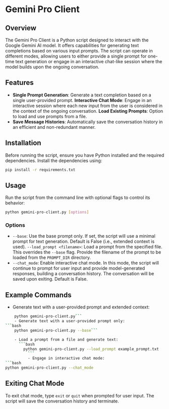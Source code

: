 
# Gemini Pro Client
## Overview

The Gemini Pro Client is a Python script designed to interact with the Google Gemini AI model. It offers capabilities for generating text completions based on various input prompts. The script can operate in different modes, allowing users to either provide a single prompt for one-time text generation or engage in an interactive chat-like session where the model builds upon the ongoing conversation.

## Features

- **Single Prompt Generation**: Generate a text completion based on a single user-provided prompt.
**Interactive Chat Mode**: Engage in an interactive session where each new input from the user is considered in the context of the ongoing conversation.
**Load Existing Prompts**: Option to load and use prompts from a file.
- **Save Message Histories**: Automatically save the conversation history in an efficient and non-redundant manner.

## Installation

Before running the script, ensure you have Python installed and the required dependencies. Install the dependencies using:

```bash
pip install -r requirements.txt
```

## Usage

Run the script from the command line with optional flags to control its behavior:

```bash
python gemini-pro-client.py [options]
```

### Options

- `--base`: Use the base prompt only. If set, the script will use a minimal prompt for text generation. Default is False (i.e., extended context is used).
`--load_prompt <filename>`: Load a prompt from the specified file. This overrides the `--base` flag. Provide the filename of the prompt to be loaded from the `PROMPT_DIR` directory.
- `--chat_mode`: Enable interactive chat mode. In this mode, the script will continue to prompt for user input and provide model-generated responses, building a conversation history. The conversation will be saved upon exiting. Default is False.

## Example Commands

- Generate text with a user-provided prompt and extended context:
```bash
    python gemini-pro-client.py```
    - Generate text with a user-provided prompt only:
```bash
    python gemini-pro-client.py --base```

    - Load a prompt from a file and generate text:
      ```bash
        python gemini-pro-client.py --load_prompt example_prompt.txt
          ```
          - Engage in interactive chat mode:
```bash
python gemini-pro-client.py --chat_mode
```

## Exiting Chat Mode

To exit chat mode, type `exit` or `quit` when prompted for user input. The script will save the conversation history and terminate.
